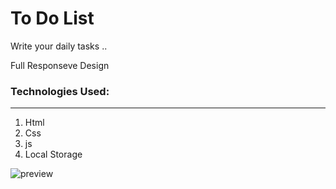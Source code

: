 # To Do List 

Write your daily tasks ..

Full Responseve Design 


### Technologies Used:

---

1. Html
2. Css
3. js
4. Local Storage
 

![preview](https://i.imgur.com/UjbHwTZ.jpeg)
